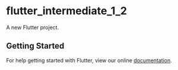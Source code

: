# flutter_intermediate_1_2

A new Flutter project.

## Getting Started

For help getting started with Flutter, view our online
[documentation](https://flutter.io/).
